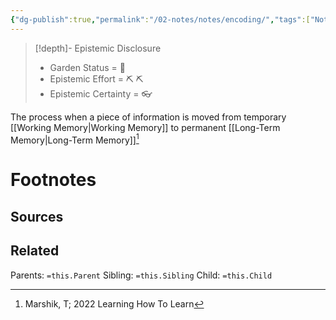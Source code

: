 ```yaml
---
{"dg-publish":true,"permalink":"/02-notes/notes/encoding/","tags":["Note"],"noteIcon":"","created":"2024-07-03T13:19:40.539-03:00","updated":"2024-07-03T14:40:23.877-03:00"}
---
```


>[!depth]- Epistemic Disclosure
>- Garden Status =  🌱
>- Epistemic Effort =  ⛏️ ⛏️
>- Epistemic Certainty =  👓

The process when a piece of information is moved from temporary [[Working Memory\|Working Memory]] to permanent [[Long-Term Memory\|Long-Term Memory]][^1] 

# Footnotes

## Sources
[^1]:  Marshik, T; 2022 Learning How To Learn
## Related
Parents: `=this.Parent`
Sibling: `=this.Sibling`
Child: `=this.Child`